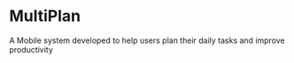 # MultiPlan
A Mobile system developed to help users plan their daily tasks and improve productivity
